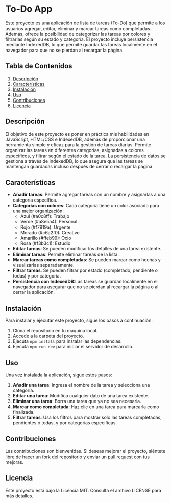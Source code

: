 # To-Do App

Este proyecto es una aplicación de lista de tareas (To-Do) que permite a los usuarios agregar, editar, eliminar y marcar tareas como completadas. Además, ofrece la posibilidad de categorizar las tareas por colores y filtrarlas según su estado y categoría. El proyecto incluye persistencia mediante IndexedDB, lo que permite guardar las tareas localmente en el navegador para que no se pierdan al recargar la página.

## Tabla de Contenidos
1. [Descripción](#descripción)
2. [Características](#características)
3. [Instalación](#instalación)
4. [Uso](#uso)
5. [Contribuciones](#contribuciones)
6. [Licencia](#licencia)

## Descripción

El objetivo de este proyecto es poner en práctica mis habilidades en JavaScript, HTML/CSS e IndexedDB, además de proporcionar una herramienta simple y eficaz para la gestión de tareas diarias. Permite organizar las tareas en diferentes categorías, asignadas a colores específicos, y filtrar según el estado de la tarea. La persistencia de datos se gestiona a través de IndexedDB, lo que asegura que las tareas se mantengan guardadas incluso después de cerrar o recargar la página.

## Características

- **Añadir tareas**: Permite agregar tareas con un nombre y asignarlas a una categoría específica.
- **Categorías con colores**: Cada categoría tiene un color asociado para una mejor organización:
  - Azul (#a0c8ff): Trabajo
  - Verde (#a8e5a4): Personal
  - Rojo (#f7919a): Urgente
  - Morado (#c6a2f0): Creativo
  - Amarillo (#ffeb99): Ocio
  - Rosa (#f3b3c1): Estudio
- **Editar tareas**: Se pueden modificar los detalles de una tarea existente.
- **Eliminar tareas**: Permite eliminar tareas de la lista.
- **Marcar tareas como completadas**: Se pueden marcar como hechas y visualizarlas separadamente.
- **Filtrar tareas**: Se pueden filtrar por estado (completado, pendiente o todas) y por categoría.
- **Persistencia con IndexedDB**:Las tareas se guardan localmente en el navegador para asegurar que no se pierdan al recargar la página o al cerrar la aplicación.

## Instalación

Para instalar y ejecutar este proyecto, sigue los pasos a continuación:

1. Clona el repositorio en tu máquina local.
2. Accede a la carpeta del proyecto.
3. Ejecuta `npm install` para instalar las dependencias.
4. Ejecuta `npm run dev` para iniciar el servidor de desarrollo.

## Uso

Una vez instalada la aplicación, sigue estos pasos:

1. **Añadir una tarea**: Ingresa el nombre de la tarea y selecciona una categoría.
2. **Editar una tarea**: Modifica cualquier dato de una tarea existente.
3. **Eliminar una tarea**: Borra una tarea que ya no sea necesaria.
4. **Marcar como completada**: Haz clic en una tarea para marcarla como finalizada.
5. **Filtrar tareas**: Usa los filtros para mostrar solo las tareas completadas, pendientes o todas, y por categorías específicas.

## Contribuciones

Las contribuciones son bienvenidas. Si deseas mejorar el proyecto, siéntete libre de hacer un fork del repositorio y enviar un pull request con tus mejoras.

## Licencia

Este proyecto está bajo la Licencia MIT. Consulta el archivo LICENSE para más detalles.

